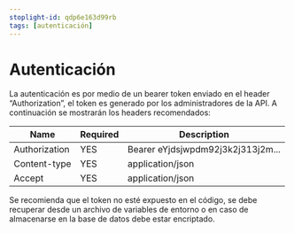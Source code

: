 ```yaml
---
stoplight-id: qdp6e163d99rb
tags: [autenticación]
---
```


# Autenticación

La autenticación es por medio de un bearer token enviado en el header “Authorization”, el token es generado por los administradores de la API. A continuación se mostrarán los headers recomendados:

| Name          | Required | Description                       |
| ------------- | -------- | --------------------------------- |
| Authorization | YES      | Bearer eYjdsjwpdm92j3k2j313j2m... |
| Content-type  | YES      | application/json                  |
| Accept        | YES      | application/json                  |

Se recomienda que el token no esté expuesto en el código, se debe recuperar desde un archivo de variables de entorno o en caso de almacenarse en la base de datos debe estar encriptado.
